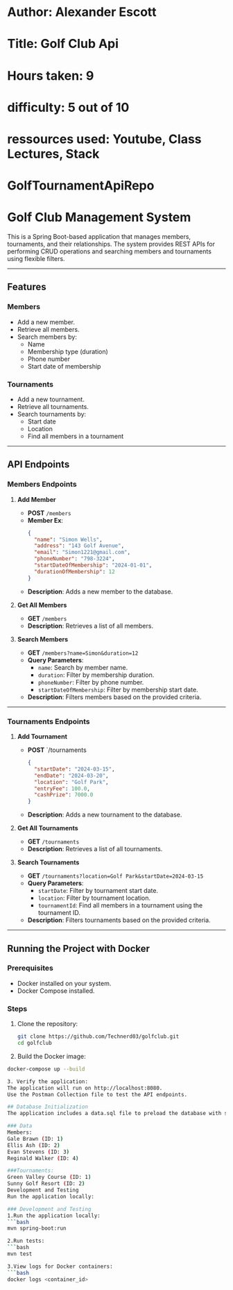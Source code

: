 # Author: Alexander Escott
# Title: Golf Club Api
# Hours taken: 9
# difficulty: 5 out of 10
# ressources used: Youtube, Class Lectures, Stack
# GolfTournamentApiRepo
# Golf Club Management System

This is a Spring Boot-based application that manages members, tournaments, and their relationships. The system provides REST APIs for performing CRUD operations and searching members and tournaments using flexible filters.

---

## Features

### Members
- Add a new member.
- Retrieve all members.
- Search members by:
  - Name
  - Membership type (duration)
  - Phone number
  - Start date of membership

### Tournaments
- Add a new tournament.
- Retrieve all tournaments.
- Search tournaments by:
  - Start date
  - Location
  - Find all members in a tournament

---

## API Endpoints

### Members Endpoints
1. **Add Member**
   - **POST** `/members`
   - **Member Ex**:
     ```json
     {
       "name": "Simon Wells",
       "address": "143 Golf Avenue",
       "email": "Simon1221@gmail.com",
       "phoneNumber": "798-3224",
       "startDateOfMembership": "2024-01-01",
       "durationOfMembership": 12
     }
     ```
   - **Description**: Adds a new member to the database.

2. **Get All Members**
   - **GET** `/members`
   - **Description**: Retrieves a list of all members.

3. **Search Members**
   - **GET** `/members?name=Simon&duration=12`
   - **Query Parameters**:
     - `name`: Search by member name.
     - `duration`: Filter by membership duration.
     - `phoneNumber`: Filter by phone number.
     - `startDateOfMembership`: Filter by membership start date.
   - **Description**: Filters members based on the provided criteria.

---

### Tournaments Endpoints
1. **Add Tournament**
   - **POST** `/tournaments
     ```json
     {
       "startDate": "2024-03-15",
       "endDate": "2024-03-20",
       "location": "Golf Park",
       "entryFee": 100.0,
       "cashPrize": 7000.0
     }
     ```
   - **Description**: Adds a new tournament to the database.

2. **Get All Tournaments**
   - **GET** `/tournaments`
   - **Description**: Retrieves a list of all tournaments.

3. **Search Tournaments**
   - **GET** `/tournaments?location=Golf Park&startDate=2024-03-15`
   - **Query Parameters**:
     - `startDate`: Filter by tournament start date.
     - `location`: Filter by tournament location.
     - `tournamentId`: Find all members in a tournament using the tournament ID.
   - **Description**: Filters tournaments based on the provided criteria.

---

## Running the Project with Docker

### Prerequisites
- Docker installed on your system.
- Docker Compose installed.

### Steps
1. Clone the repository:
   ```bash
   git clone https://github.com/Technerd03/golfclub.git
   cd golfclub

2. Build the Docker image:

  ```bash
docker-compose up --build

3. Verify the application:
The application will run on http://localhost:8080.
Use the Postman Collection file to test the API endpoints.

## Database Initialization
The application includes a data.sql file to preload the database with sample members and tournaments. This ensures that the application has test data on the first run.

### Data
Members:
Gale Brawn (ID: 1)
Ellis Ash (ID: 2)
Evan Stevens (ID: 3)
Reginald Walker (ID: 4)

###Tournaments:
Green Valley Course (ID: 1)
Sunny Golf Resort (ID: 2)
Development and Testing
Run the application locally:

### Development and Testing
1.Run the application locally:
  ```bash
mvn spring-boot:run

2.Run tests:
  ```bash
mvn test

3.View logs for Docker containers:
  ```bash
docker logs <container_id>
